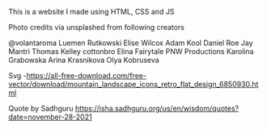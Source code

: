 This is a website I made using HTML, CSS and JS


Photo credits via unsplashed from following creators

@volantaroma
Luemen Rutkowski
Elise Wilcox
Adam Kool
Daniel Roe
Jay Mantri
Thomas Kelley
cottonbro
Elina Fairytale
PNW Productions
Karolina Grabowska
Arina Krasnikova
Olya Kobruseva

Svg -https://all-free-download.com/free-vector/download/mountain_landscape_icons_retro_flat_design_6850930.html

Quote by Sadhguru
https://isha.sadhguru.org/us/en/wisdom/quotes?date=november-28-2021
